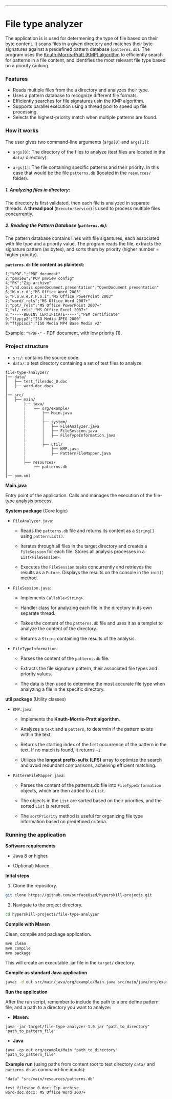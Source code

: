 ---
# File type analyzer

The application is is used for determening the type of file based on their byte content. It scans files in a given directory and matches their byte 
signatures against a predefined pattern database (`patterns.db`). The program uses the [Knuth-Morris-Pratt (KMP) 
algorithm](https://en.wikipedia.org/wiki/Knuth%E2%80%93Morris%E2%80%93Pratt_algorithm) to efficiently search for patterns in a file content, and identifies the most relevant file type based on a priority ranking. 

### Features

- Reads multiple files from the a directory and analyzes their type.
- Uses a pattern database to recognize different file formats.
- Efficiently searches for file signatures usin the KMP algorithm.
- Supports parallel execution using a thread pool to speed up file processing.
- Selects the highest-priority match when multiple patterns are found.

### How it works

The user gives two command-line arguments (`args[0]` and `args[1]`):
   
   - `args[0]`: The directory of the files to analyze (test files are located in the `data/` directory).

   - `args[1]`: The file containing specific patterns and their priority. In this case that would be the file `patterns.db` (located in the `resources/` folder).


##### **1. Analyzing files in directory:** 

The directory is first validated, then each file is analyzed in separate threads. A **thread pool** (`ExecutorService`) is used to process multiple files concurrently.

##### **2. Reading the Pattern Database (`patterns.db`):**

The pattern database contains lines with file sigantures, each associated with file type and a priority value. The program reads the file, extracts the signature pattern (as bytes), and sorts them by priority (higher number = higher priority).

**`patterns.db` file content as plaintext:**

```plaintext
1;"%PDF-";"PDF document"
2;"pmview";"PCP pmview config"
4;"PK";"Zip archive"
5;"vnd.oasis.opendocument.presentation";"OpenDocument presentation"
6;"W.o.r.d";"MS Office Word 2003"
6;"P.o.w.e.r.P.o.i";"MS Office PowerPoint 2003"
7;"word/_rels";"MS Office Word 2007+"
7;"ppt/_rels";"MS Office PowerPoint 2007+"
7;"xl/_rels";"MS Office Excel 2007+"
8;"-----BEGIN\ CERTIFICATE-----";"PEM certificate"
9;"ftypjp2";"ISO Media JPEG 2000"
9;"ftypiso2";"ISO Media MP4 Base Media v2"
```
Example: `"%PDF-"` - PDF document, with low priority (1).

### Project structure

- `src/`: contains the source code.
- `data/`: a test directory containing a set of test files to analyze.

```plaintext
file-type-analyzer/
│── data/
│   ├── test_filesdoc_0.doc
│   ├── word-doc.docx
│
│── src/
│   ├── main/
│       ├── java/
│       |   ├── org/example/
│       |       ├── Main.java
│       |       │
│       |       ├── system/
│       |       │   ├── FileAnalyzer.java
│       |       │   ├── FileSession.java
│       |       │   ├── FileTypeInformation.java
│       |       │
│       |       ├── util/
│       |           ├── KMP.java
│       |           ├── PatternFileMapper.java
│       |
│       ├── resources/
│           ├── patterns.db
│
│── pom.xml
```
**Main.java**

Entry point of the application. Calls and manages the execution of the file-type analysis process. 

**System package** (Core logic)

- `FileAnalyzer.java`:

   - Reads the `patterns.db` file and returns its content as a `String[]` using `patternList()`.
    
   - Iterates through all files in the target directory and creates a `FileSession` for each file.
Stores all analysis processes in a `List<FileSession>`.

   - Executes the `FileSession` tasks concurrently and retrieves the results as a `Future`.
Displays the results on the console in the `init()` method.

- `FileSession.java`:

   - Implements `Callable<String>`. 
   
   - Handler class for analyzing each file in the directory in its own separate thread. 

   - Takes the content of the `patterns.db` file and uses it as a templet to analyze the content of the directory. 

   - Returns a `String`  containing the results of the analysis. 

- `FileTypeInformation`:

   - Parses the content of the `patterns.db` file.

   - Extracts the file signature pattern, their associated file types and priority values.

   - The data is then used to determine the most accurate file type when analyzing a file in the specific directory. 

**util package** (Utility classes)

- `KMP.java`:

   - Implements the **Knuth-Morris-Pratt algorithm**. 
   
   - Analyzes a `text` and a `pattern`, to determin if the pattern exists within the text.

   - Returns the starting index of the first occurrence of the pattern in the text. If no match is found, it returns `-1`.

   - Utilizes the **longest prefix-sufix (LPS)** array to optimize the search and avoid redundant comparisons, acheiving efficient matching. 

- `PatternFileMapper.java`:

   - Parses the content of the patterns.db file into `FileTypeInformation` objects, which are then added to a `List`.

   - The objects in the `List` are sorted based on their priorities, and the sorted `List` is returned.

   - The `sortPriority` method is useful for organizing file type information based on predefined criteria.

### Running the application

**Software requirements**

- Java 8 or higher.

- (Optional) Maven.

**Inital steps**

1. Clone the repository.

```bash
git clone https://github.com/surfaceUsed/hyperskill-projects.git
```

2. Navigate to the project directory.

```bash
cd hyperskill-projects/file-type-analyzer
```

**Compile with Maven**

Clean, compile and package application.

```bash
mvn clean
mvn compile
mvn package
```
This will create an executable .jar file in the `target/` directory.

**Compile as standard Java application**

```bash
javac -d out src/main/java/org/example/Main.java src/main/java/org/example/system/*.java src/main/java/org/example/util/*.java
```
**Run the application**

After the run script, remember to include the path to a pre define pattern file, and a path to a directory you want to analyze:

- **Maven**:

```plaintext
java -jar target/file-type-analyzer-1.0.jar "path_to_directory" "path_to_pattern_file"
```
- **Java**

```plaintext
java -cp out org/example/Main "path_to_directory" "path_to_pattern_file"
```

**Example run** (using paths from content root to test directory `data/` and `patterns.db` as command-line inputs): 

```plaintext
"data" "src/main/resources/patterns.db"
```

```plaintext
test_filesdoc_0.doc: Zip archive
word-doc.docx: MS Office Word 2007+
```